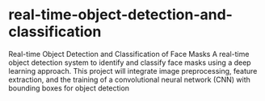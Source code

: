 # real-time-object-detection-and-classification
 Real-time Object Detection and Classification of Face Masks
A real-time object detection system to identify and classify face masks using a deep learning approach. This project will integrate image preprocessing, feature extraction, and the training of a convolutional neural network (CNN) with bounding boxes for object detection
